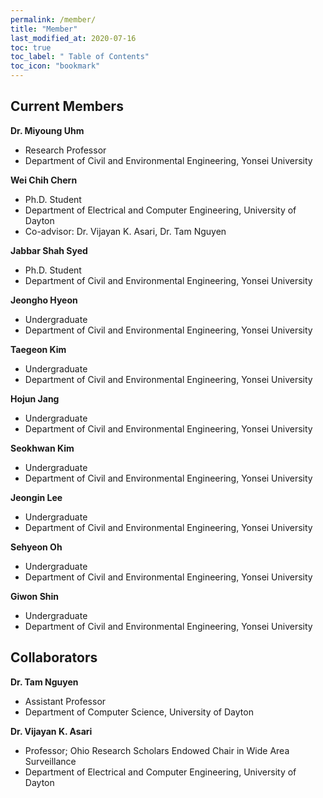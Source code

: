 ```yaml
---
permalink: /member/
title: "Member"
last_modified_at: 2020-07-16
toc: true
toc_label: " Table of Contents"
toc_icon: "bookmark"
---
```

## Current Members
**Dr. Miyoung Uhm**
 * Research Professor
 * Department of Civil and Environmental Engineering, Yonsei University
 
**Wei Chih Chern**
 * Ph.D. Student
 * Department of Electrical and Computer Engineering, University of Dayton
 * Co-advisor: Dr. Vijayan K. Asari, Dr. Tam Nguyen

**Jabbar Shah Syed**
 * Ph.D. Student
 * Department of Civil and Environmental Engineering, Yonsei University
 
**Jeongho Hyeon**
 * Undergraduate
 * Department of Civil and Environmental Engineering, Yonsei University

**Taegeon Kim**
 * Undergraduate
 * Department of Civil and Environmental Engineering, Yonsei University

**Hojun Jang**
 * Undergraduate
 * Department of Civil and Environmental Engineering, Yonsei University

**Seokhwan Kim**
 * Undergraduate
 * Department of Civil and Environmental Engineering, Yonsei University

**Jeongin Lee**
 * Undergraduate
 * Department of Civil and Environmental Engineering, Yonsei University

**Sehyeon Oh**
 * Undergraduate
 * Department of Civil and Environmental Engineering, Yonsei University

**Giwon Shin**
 * Undergraduate
 * Department of Civil and Environmental Engineering, Yonsei University


## Collaborators
**Dr. Tam Nguyen**
 * Assistant Professor
 * Department of Computer Science, University of Dayton

**Dr. Vijayan K. Asari**
 * Professor; Ohio Research Scholars Endowed Chair in Wide Area Surveillance
 * Department of Electrical and Computer Engineering, University of Dayton
